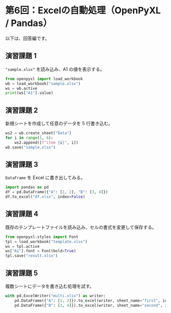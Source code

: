 # 第6回：Excelの自動処理（OpenPyXL / Pandas）

以下は、回答編です。

## 演習課題 1
`"sample.xlsx"` を読み込み、A1 の値を表示する。
```python
from openpyxl import load_workbook
wb = load_workbook("sample.xlsx")
ws = wb.active
print(ws["A1"].value)
```

## 演習課題 2

新規シートを作成して任意のデータを 5 行書き込む。

```python
ws2 = wb.create_sheet("Data")
for i in range(1, 6):
    ws2.append([f"item {i}", i])
wb.save("sample.xlsx")
```

## 演習課題 3

`DataFrame` を Excel に書き出してみる。

```python
import pandas as pd
df = pd.DataFrame({"A": [1, 2], "B": [3, 4]})
df.to_excel("df.xlsx", index=False)
```

## 演習課題 4

既存のテンプレートファイルを読み込み、セルの書式を変更して保存する。

```python
from openpyxl.styles import Font
tpl = load_workbook("template.xlsx")
ws = tpl.active
ws["A1"].font = Font(bold=True)
tpl.save("result.xlsx")
```

## 演習課題 5

複数シートにデータを書き込む処理を試す。

```python
with pd.ExcelWriter("multi.xlsx") as writer:
    pd.DataFrame({"A": [1, 2]}).to_excel(writer, sheet_name="first", index=False)
    pd.DataFrame({"B": [3, 4]}).to_excel(writer, sheet_name="second", index=False)
```
